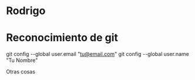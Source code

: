 # Rodrigo

# Reconocimiento de git

git config --global user.email "tu@email.com"
git config --global user.name "Tu Nombre"

Otras cosas
